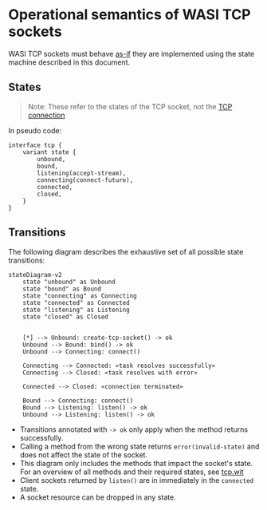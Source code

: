 # Operational semantics of WASI TCP sockets

WASI TCP sockets must behave [as-if](https://en.wikipedia.org/wiki/As-if_rule) they are implemented using the state machine described in this document.

## States
> Note: These refer to the states of the TCP socket, not the [TCP connection](https://datatracker.ietf.org/doc/html/rfc9293#name-state-machine-overview)

In pseudo code:

```wit
interface tcp {
    variant state {
        unbound,
        bound,
        listening(accept-stream),
        connecting(connect-future),
        connected,
        closed,
    }
}
```

## Transitions
The following diagram describes the exhaustive set of all possible state transitions:

```mermaid
stateDiagram-v2
    state "unbound" as Unbound
    state "bound" as Bound
    state "connecting" as Connecting
    state "connected" as Connected
    state "listening" as Listening
    state "closed" as Closed


    [*] --> Unbound: create-tcp-socket() -> ok
    Unbound --> Bound: bind() -> ok
    Unbound --> Connecting: connect()

    Connecting --> Connected: «task resolves successfully»
    Connecting --> Closed: «task resolves with error»

    Connected --> Closed: «connection terminated»

    Bound --> Connecting: connect()
    Bound --> Listening: listen() -> ok
    Unbound --> Listening: listen() -> ok
```

- Transitions annotated with `-> ok` only apply when the method returns successfully.
- Calling a method from the wrong state returns `error(invalid-state)` and does not affect the state of the socket.
- This diagram only includes the methods that impact the socket's state. For an overview of all methods and their required states, see [tcp.wit](./wit/tcp.wit)
- Client sockets returned by `listen()` are in immediately in the `connected` state.
- A socket resource can be dropped in any state.
